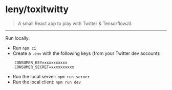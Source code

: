 # leny/toxitwitty

> A small React app to play with Twitter & TensorflowJS

* * *

Run locally:

- Run `npm ci`
- Create a `.env` with the following keys (from your Twitter dev account):

```
    CONSUMER_KEY=xxxxxxxxxx
    CONSUMER_SECRET=xxxxxxxxxx
```

- Run the local server: `npm run server`
- Run the local client: `npm run dev`
